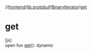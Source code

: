 //[frontend](../../../index.md)/[lib.protobuf](../index.md)/[BinaryIterator](index.md)/[get](get.md)

# get

[js]\
open fun [get](get.md)(): dynamic
